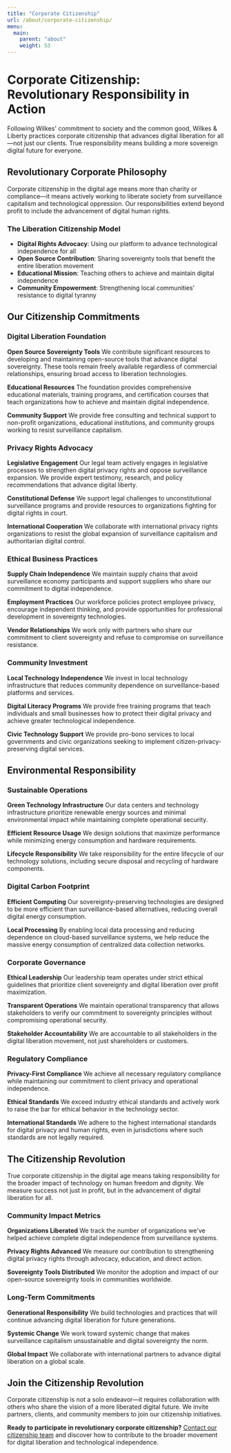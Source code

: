 ```yaml
---
title: "Corporate Citizenship"
url: /about/corporate-citizenship/
menu:
  main:
    parent: "about"
    weight: 53
---
```


# Corporate Citizenship: Revolutionary Responsibility in Action

Following Wilkes' commitment to society and the common good, Wilkes & Liberty practices corporate citizenship that advances digital liberation for all—not just our clients. True responsibility means building a more sovereign digital future for everyone.

## Revolutionary Corporate Philosophy

Corporate citizenship in the digital age means more than charity or compliance—it means actively working to liberate society from surveillance capitalism and technological oppression. Our responsibilities extend beyond profit to include the advancement of digital human rights.

### The Liberation Citizenship Model
- **Digital Rights Advocacy**: Using our platform to advance technological independence for all
- **Open Source Contribution**: Sharing sovereignty tools that benefit the entire liberation movement
- **Educational Mission**: Teaching others to achieve and maintain digital independence
- **Community Empowerment**: Strengthening local communities' resistance to digital tyranny

## Our Citizenship Commitments

### Digital Liberation Foundation

**Open Source Sovereignty Tools**
We contribute significant resources to developing and maintaining open-source tools that advance digital sovereignty. These tools remain freely available regardless of commercial relationships, ensuring broad access to liberation technologies.

**Educational Resources**
The foundation provides comprehensive educational materials, training programs, and certification courses that teach organizations how to achieve and maintain digital independence.

**Community Support**
We provide free consulting and technical support to non-profit organizations, educational institutions, and community groups working to resist surveillance capitalism.

### Privacy Rights Advocacy

**Legislative Engagement**
Our legal team actively engages in legislative processes to strengthen digital privacy rights and oppose surveillance expansion. We provide expert testimony, research, and policy recommendations that advance digital liberty.

**Constitutional Defense**
We support legal challenges to unconstitutional surveillance programs and provide resources to organizations fighting for digital rights in court.

**International Cooperation**
We collaborate with international privacy rights organizations to resist the global expansion of surveillance capitalism and authoritarian digital control.

### Ethical Business Practices

**Supply Chain Independence**
We maintain supply chains that avoid surveillance economy participants and support suppliers who share our commitment to digital independence.

**Employment Practices**
Our workforce policies protect employee privacy, encourage independent thinking, and provide opportunities for professional development in sovereignty technologies.

**Vendor Relationships**
We work only with partners who share our commitment to client sovereignty and refuse to compromise on surveillance resistance.

### Community Investment

**Local Technology Independence**
We invest in local technology infrastructure that reduces community dependence on surveillance-based platforms and services.

**Digital Literacy Programs**
We provide free training programs that teach individuals and small businesses how to protect their digital privacy and achieve greater technological independence.

**Civic Technology Support**
We provide pro-bono services to local governments and civic organizations seeking to implement citizen-privacy-preserving digital services.

## Environmental Responsibility

### Sustainable Operations

**Green Technology Infrastructure**
Our data centers and technology infrastructure prioritize renewable energy sources and minimal environmental impact while maintaining complete operational security.

**Efficient Resource Usage**
We design solutions that maximize performance while minimizing energy consumption and hardware requirements.

**Lifecycle Responsibility**
We take responsibility for the entire lifecycle of our technology solutions, including secure disposal and recycling of hardware components.

### Digital Carbon Footprint

**Efficient Computing**
Our sovereignty-preserving technologies are designed to be more efficient than surveillance-based alternatives, reducing overall digital energy consumption.

**Local Processing**
By enabling local data processing and reducing dependence on cloud-based surveillance systems, we help reduce the massive energy consumption of centralized data collection networks.

### Corporate Governance

**Ethical Leadership**
Our leadership team operates under strict ethical guidelines that prioritize client sovereignty and digital liberation over profit maximization.

**Transparent Operations**
We maintain operational transparency that allows stakeholders to verify our commitment to sovereignty principles without compromising operational security.

**Stakeholder Accountability**
We are accountable to all stakeholders in the digital liberation movement, not just shareholders or customers.

### Regulatory Compliance

**Privacy-First Compliance**
We achieve all necessary regulatory compliance while maintaining our commitment to client privacy and operational independence.

**Ethical Standards**
We exceed industry ethical standards and actively work to raise the bar for ethical behavior in the technology sector.

**International Standards**
We adhere to the highest international standards for digital privacy and human rights, even in jurisdictions where such standards are not legally required.

## The Citizenship Revolution

True corporate citizenship in the digital age means taking responsibility for the broader impact of technology on human freedom and dignity. We measure success not just in profit, but in the advancement of digital liberation for all.

### Community Impact Metrics

**Organizations Liberated**
We track the number of organizations we've helped achieve complete digital independence from surveillance systems.

**Privacy Rights Advanced**
We measure our contribution to strengthening digital privacy rights through advocacy, education, and direct action.

**Sovereignty Tools Distributed**
We monitor the adoption and impact of our open-source sovereignty tools in communities worldwide.

### Long-Term Commitments

**Generational Responsibility**
We build technologies and practices that will continue advancing digital liberation for future generations.

**Systemic Change**
We work toward systemic change that makes surveillance capitalism unsustainable and digital sovereignty the norm.

**Global Impact**
We collaborate with international partners to advance digital liberation on a global scale.

## Join the Citizenship Revolution

Corporate citizenship is not a solo endeavor—it requires collaboration with others who share the vision of a more liberated digital future. We invite partners, clients, and community members to join our citizenship initiatives.

**Ready to participate in revolutionary corporate citizenship?** [Contact our citizenship team](/) and discover how to contribute to the broader movement for digital liberation and technological independence.
